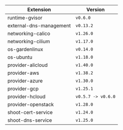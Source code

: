 | Extension      |  Version | 
| ----------- | ----------- |
|runtime-gvisor|```v0.6.0```|
|external-dns-management|```v0.13.2```|
|networking-calico|```v1.26.0```|
|networking-cilium|```v1.17.0```|
|os-gardenlinux|```v0.14.0```|
|os-ubuntu|```v1.18.0```|
|provider-alicloud|```v1.40.0```|
|provider-aws|```v1.38.2```|
|provider-azure|```v1.30.0```|
|provider-gcp|```v1.25.1```|
|provider-hcloud|```v0.5.7 -> v0.6.0```|
|provider-openstack|```v1.28.0```|
|shoot-cert-service|```v1.24.0```|
|shoot-dns-service|```v1.25.0```|
